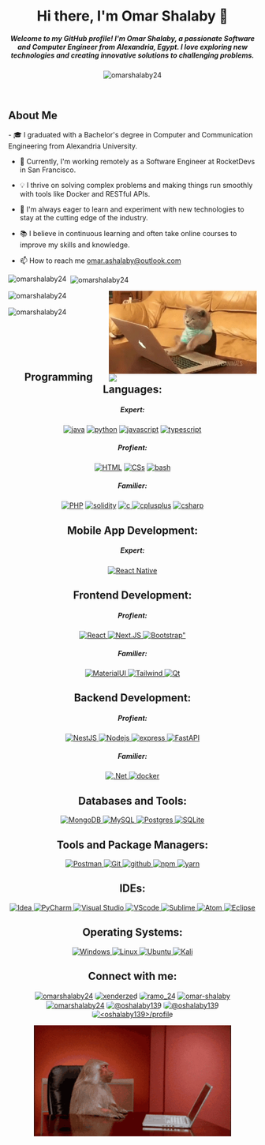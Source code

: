 <h1 align="center">Hi there, I'm Omar Shalaby 👋</h1>

<h5 align="center">Welcome to my GitHub profile! I'm <em>Omar Shalaby</em>, a passionate <em>Software and Computer Engineer</em> from Alexandria, Egypt. I love exploring new technologies and creating innovative solutions to challenging problems.</h5>

<p align="center"> <img src="https://komarev.com/ghpvc/?username=omarshalaby24&label=Profile%20views&color=0e75b6&style=flat" alt="omarshalaby24" /> </p>

<br/>
<h2>About Me</h2>
- 🎓 I graduated with a Bachelor's degree in Computer and Communication Engineering from Alexandria University.
  
- 💼 Currently, I'm working remotely as a Software Engineer at RocketDevs in San Francisco.
  
- 💡 I thrive on solving complex problems and making things run smoothly with tools like Docker and RESTful APIs.
  
- 🚀 I'm always eager to learn and experiment with new technologies to stay at the cutting edge of the industry.

- 📚 I believe in continuous learning and often take online courses to improve my skills and knowledge.
  
- 📫 How to reach me <a href="omar.ashalaby@outlook.com">omar.ashalaby@outlook.com</a>



<p>
  <img align="left" src="https://github-readme-stats.vercel.app/api/top-langs?username=omarshalaby24&show_icons=true&locale=en&layout=compact" alt="omarshalaby24" />
</p>

<p>&nbsp;
  <img align="center" src="https://github-readme-stats.vercel.app/api?username=omarshalaby24&show_icons=true&locale=en" alt="omarshalaby24" />
</p>
<p>
<img align='right' src="./imgs/giphy (4).gif" width=300>
</p>

<p>
<img align="center" src="https://github-readme-streak-stats.herokuapp.com/?user=omarshalaby24&" alt="omarshalaby24" />
</p>
<p>
<img align='right' src="./imgs/giphy (1).gif" width=300>
</p>
<p>
<img align="center" src="https://github-contributor-stats.vercel.app/api?username=omarshalaby24&limit=5&theme=dark_dimmed&combine_all_yearly_contributions=true" alt="omarshalaby24"  />
</p>
<br/>
<br/>
<br/>
<br/>

<h2 align="center">Programming Languages:</h2>
<h5 align="center">Expert:</h5>
<p align="center">
  <a href="https://www.java.com" title="Java"> <img src="https://skillicons.dev/icons?i=java" alt="java" /></a>
  <a href="https://www.python.org/" title="python"> <img src="https://skillicons.dev/icons?i=py" alt="python" /></a>
  <a href="https://developer.mozilla.org/en-US/docs/Web/JavaScript" title="JavaScript"> <img src="https://skillicons.dev/icons?i=js" alt="javascript"/></a>
  <a href="https://www.typescriptlang.org/" title="TypeScript"> <img src="https://skillicons.dev/icons?i=ts" alt="typescript"/></a>
</p>

<h5 align="center">Profient:</h5>
<p align="center">
  <a href="https://developer.mozilla.org/en-US/docs/Web/HTML" title="HTML"> <img src="https://skillicons.dev/icons?i=html" alt="HTML"/></a>
  <a href="https://developer.mozilla.org/en-US/docs/Web/CSS" title="CSS"> <img src="https://skillicons.dev/icons?i=css" alt="CSs"/></a>
  <a href="https://www.gnu.org/software/bash/" title="Bash"> <img src="https://skillicons.dev/icons?i=bash" alt="bash" /></a>
</p>
<h5 align="center">Familier:</h5>
<p align="center">
  <a href="https://www.php.net/" title="PHP"> <img src="https://skillicons.dev/icons?i=php" alt="PHP"/></a>
  <a href="https://soliditylang.org/" title="Solidity"> <img src="https://skillicons.dev/icons?i=solidity" alt="solidity" /></a>
  <a href="https://www.cprogramming.com/" title="C language"> <img src="https://skillicons.dev/icons?i=c" alt="c" /> </a>
  <a href="https://www.w3schools.com/cpp/" title="C++"> <img src="https://skillicons.dev/icons?i=cpp" alt="cplusplus" /></a>
  <a href="https://www.w3schools.com/cs/" title="C#"> <img src="https://skillicons.dev/icons?i=cs" alt="csharp" /></a>
</p>

<h2 align="center">Mobile App Development:</h2>
<h5 align="center">Expert:</h5>
<p align="center">
  <a href="https://reactnative.dev/" title="React native"> <img src="https://skillicons.dev/icons?i=react" alt="React Native" /> </a>
</p>

<h2 align="center">Frontend Development:</h2>
<h5 align="center">Profient:</h5>
<p align="center">
  <a href="https://react.dev/" title="ReactJs"> <img src="https://skillicons.dev/icons?i=react" alt="React" /> </a>
  <a href="https://nextjs.org/" title="Next.JS"> <img src="https://skillicons.dev/icons?i=nextjs" alt="Next.JS" /> </a>
  <a href="https://getbootstrap.com/" title="Bootstrap" > <img src="https://skillicons.dev/icons?i=bootstrap" alt=Bootstrap" /> </a>
</p>
<h5 align="center">Familier:</h5>
<p align="center">
  <a href="https://mui.com/" title="MaterialUI"> <img src="https://skillicons.dev/icons?i=materialui" alt="MaterialUI" /> </a>
  <a href="https://tailwindcss.com/" title="Tailwind"> <img src="https://skillicons.dev/icons?i=tailwind" alt="Tailwind" /> </a>
  <a href="https://www.qt.io/" title="Qt"> <img src="https://skillicons.dev/icons?i=qt" alt="Qt" /> </a>
  <!-- <a href="https://www.markdownguide.org/" title=".md"> <img src="https://skillicons.dev/icons?i=md" alt="md" /> </a> -->
</p>

<h2 align="center">Backend Development:</h2>
<h5 align="center">Profient:</h5>
<p align="center">
  <a href="https://nestjs.com/" title="NestJS"> <img src="https://skillicons.dev/icons?i=nestjs" alt="NestJS" /> </a>
  <a href="https://nodejs.org/en" title="Nodejs"> <img src="https://skillicons.dev/icons?i=nodejs" alt="Nodejs" /> </a>
  <a href="https://expressjs.com/" title="ExpressJs"> <img src="https://skillicons.dev/icons?i=express" alt="express" /> </a>
  <a href="https://fastapi.tiangolo.com/" title="FastAPI"> <img src="https://skillicons.dev/icons?i=fastapi" alt="FastAPI" /> </a>
</p>
<h5 align="center">Familier:</h5>
<p align="center">
  <a href="https://dotnet.microsoft.com/en-us/apps/aspnet" title="ASP.Net Core"> <img src="https://skillicons.dev/icons?i=dotnet" alt=".Net" /> </a>
  <a href="https://www.docker.com/" title="Docker"> <img src="https://skillicons.dev/icons?i=docker" alt="docker" /> </a>
</p>
<p align="center">
</p>

<h2 align="center">Databases and Tools:</h2>
<p align="center">
  <a href="https://www.mongodb.com/" title="MongoDB"> <img src="https://skillicons.dev/icons?i=mongodb" alt="MongoDB" /> </a>
  <a href="https://www.mysql.com/" title="MySQL"> <img src="https://skillicons.dev/icons?i=mysql" alt="MySQL" /> </a>
  <a href="https://www.postgresql.org/" title="PostgreSQL"> <img src="https://skillicons.dev/icons?i=postgres" alt="Postgres" /> </a>
  <a href="https://www.sqlite.org/" title="SQLite"> <img src="https://skillicons.dev/icons?i=sqlite" alt="SQLite" /> </a>
</p>

<h2 align="center">Tools and Package Managers:</h2>
<p align="center">
  <a href="https://www.postman.com/" title="Postman"> <img src="https://skillicons.dev/icons?i=postman" alt="Postman" /> </a>
  <a href="https://git-scm.com/" title="Git"> <img src="https://skillicons.dev/icons?i=git" alt="Git" /> </a>
  <a href="https://github.com/OmarShalaby24" title="Github"> <img src="https://skillicons.dev/icons?i=github" alt="github" /> </a>
  <a href="https://www.npmjs.com/" title="NPM"> <img src="https://skillicons.dev/icons?i=npm" alt="npm" /> </a>
  <a href="https://yarnpkg.com/" title="Yarn"> <img src="https://skillicons.dev/icons?i=yarn" alt="yarn" /> </a>
</p>

<h2 align="center">IDEs:</h2>
<p align="center">
  <a href="https://www.jetbrains.com/idea/" title="IntelliJ"> <img src="https://skillicons.dev/icons?i=idea" alt="Idea" /> </a>
  <a href="https://www.jetbrains.com/pycharm/" title="PyCharm"> <img src="https://skillicons.dev/icons?i=pycharm" alt="PyCharm" /> </a>
  <a href="https://visualstudio.microsoft.com/" title="Visual Studio"> <img src="https://skillicons.dev/icons?i=visualstudio" alt="Visual Studio" /> </a>
  <a href="https://code.visualstudio.com/" title="Visual Studio Code"> <img src="https://skillicons.dev/icons?i=vscode" alt="VScode" /> </a>
  <a href="https://www.sublimetext.com/" title="Sublime"> <img src="https://skillicons.dev/icons?i=sublime" alt="Sublime" /> </a>
  <a href="https://atom-editor.cc/" title="Atom"> <img src="https://skillicons.dev/icons?i=atom" alt="Atom" /> </a>
  <a href="https://eclipseide.org/" title="Eclipse"> <img src="https://skillicons.dev/icons?i=eclipse" alt="Eclipse" /> </a>
</p>

<h2 align="center">Operating Systems:</h2>
<p align="center">
    <a href="https://www.microsoft.com/en-us/windows?r=1" title="Windows"> <img src="https://skillicons.dev/icons?i=windows" alt="Windows" /> </a>
    <a href="" title=""> <img src="https://skillicons.dev/icons?i=linux" alt="Linux" /> </a>
    <a href="https://ubuntu.com/" title="Ubuntu Linux"> <img src="https://skillicons.dev/icons?i=ubuntu" alt="Ubuntu" /> </a>
    <a href="https://kali.org/" title="Kali Linux"> <img src="https://skillicons.dev/icons?i=kali" alt="Kali" /> </a>
</p>

<h2 align="center">Connect with me:</h2>
<p align="center">
  <a href="https://linkedin.com/in/omarshalaby24" ><img align="center" src="https://skillicons.dev/icons?i=linkedin" alt="omarshalaby24" /></a>
  <!-- <a href="https://github.com/OmarShalaby24" ><img align="center" src="https://skillicons.dev/icons?i=github" alt="omarshalaby24"  /></a> -->
  <a href="https://www.hackerrank.com/xenderzed" ><img align="center" style='border-radius: 20%; width:50px; height:50px;' src="https://raw.githubusercontent.com/rahuldkjain/github-profile-readme-generator/master/src/images/icons/Social/hackerrank.svg" alt="xenderzed"   /></a>
  <a href="https://www.leetcode.com/ramo_24" ><img align="center" style="border-radius:20%; width:50px; height:50px;" src="https://raw.githubusercontent.com/LeetCode-OpenSource/vscode-leetcode/master/resources/LeetCode.png" alt="ramo_24"  /></a>
  <a href="https://codepen.io/omar-shalaby" ><img align="center" src="https://skillicons.dev/icons?i=codepen" alt="omar-shalaby" /></a>
  <a href="https://dev.to/omarshalaby24" ><img align="center" src="https://skillicons.dev/icons?i=devto" alt="omarshalaby24" /></a>
  <a href="https://medium.com/@oshalaby139" ><img align="center" style="border-radius:20%; width:50px; height:50px;" src="https://uxwing.com/wp-content/themes/uxwing/download/brands-and-social-media/medium-square-icon.png" alt="@oshalaby139" /></a>
  <a href="https://www.hackerearth.com/@oshalaby139" ><img align="center" style="border-radius:20%; width:50px; height:50px;" src="https://yt3.googleusercontent.com/eHg55hwKTHKaPdmhFPZN9nDVcTYj_tlZJSHI1RNzn6fH38klq02hhAcyEPGioyXaLdIMNqX90w=s900-c-k-c0x00ffffff-no-rj" alt="@oshalaby139" /></a>
  <a href="https://auth.geeksforgeeks.org/user/<oshalaby139>/profile" ><img align="center" style="border-radius:20%; width:50px; height:50px;" src="https://media.geeksforgeeks.org/wp-content/uploads/20220115184050/gfglogo.png" alt="<oshalaby139>/profile"  /></a>
</p>

<p align='center'>
<img src="./imgs/giphy (6).gif" width=400>
</p>

<!-- ### 😂 Random Dev Meme

<img align='center' src='https://randommeme-five.vercel.app/' style="height: 400px;"/> -->

